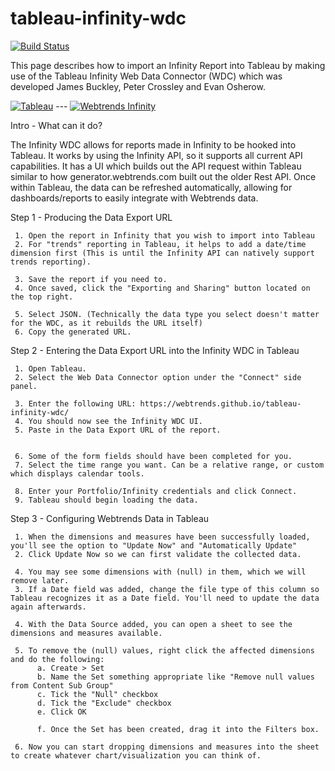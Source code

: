 # tableau-infinity-wdc
[![Build Status](https://travis-ci.org/Webtrends/tableau-infinity-wdc.svg?branch=master)](https://travis-ci.org/Webtrends/tableau-infinity-wdc)

This page describes how to import an Infinity Report into Tableau by making use of the Tableau Infinity Web Data Connector (WDC) which was developed James Buckley, Peter Crossley and Evan Osherow.
 
[![Tableau](https://buy.tableau.com/images/logo.png)](http://www.tableau.com/)   ---   [![Webtrends Infinity](https://www.webtrends.com/wp-content/uploads/2016/05/Infinity-Mark-Animated-DotCom11.gif)](https://www.webtrends.com/products-solutions/big-data-platform/)
 
Intro - What can it do?
 
The Infinity WDC allows for reports made in Infinity to be hooked into Tableau.
It works by using the Infinity API, so it supports all current API capabilities.
It has a UI which builds out the API request within Tableau similar to how generator.webtrends.com built out the older Rest API.
Once within Tableau, the data can be refreshed automatically, allowing for dashboards/reports to easily integrate with Webtrends data.
 
Step 1 - Producing the Data Export URL
 
     1. Open the report in Infinity that you wish to import into Tableau
     2. For "trends" reporting in Tableau, it helps to add a date/time dimension first (This is until the Infinity API can natively support trends reporting).
          
     3. Save the report if you need to.
     4. Once saved, click the "Exporting and Sharing" button located on the top right.
          
     5. Select JSON. (Technically the data type you select doesn't matter for the WDC, as it rebuilds the URL itself)
     6. Copy the generated URL.
          
 
 
Step 2 - Entering the Data Export URL into the Infinity WDC in Tableau
 
     1. Open Tableau.
     2. Select the Web Data Connector option under the "Connect" side panel.
          
     3. Enter the following URL: https://webtrends.github.io/tableau-infinity-wdc/
     4. You should now see the Infinity WDC UI.
     5. Paste in the Data Export URL of the report.
          
 
     6. Some of the form fields should have been completed for you.
     7. Select the time range you want. Can be a relative range, or custom which displays calendar tools.
          
     8. Enter your Portfolio/Infinity credentials and click Connect.
     9. Tableau should begin loading the data.
 
 
Step 3 - Configuring Webtrends Data in Tableau
 
     1. When the dimensions and measures have been successfully loaded, you'll see the option to "Update Now" and "Automatically Update"
     2. Click Update Now so we can first validate the collected data.

     4. You may see some dimensions with (null) in them, which we will remove later.
     3. If a Date field was added, change the file type of this column so Tableau recognizes it as a Date field. You'll need to update the data again afterwards.
          
     4. With the Data Source added, you can open a sheet to see the dimensions and measures available.
          
     5. To remove the (null) values, right click the affected dimensions and do the following:
          a. Create > Set
          b. Name the Set something appropriate like "Remove null values from Content Sub Group"
          c. Tick the "Null" checkbox
          d. Tick the "Exclude" checkbox
          e. Click OK
               
          f. Once the Set has been created, drag it into the Filters box.
               
     6. Now you can start dropping dimensions and measures into the sheet to create whatever chart/visualization you can think of.
     
